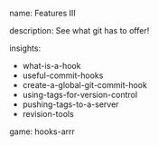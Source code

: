 name: Features III

description: See what git has to offer!

insights:
  - what-is-a-hook
  - useful-commit-hooks
  - create-a-global-git-commit-hook
  - using-tags-for-version-control
  - pushing-tags-to-a-server
  - revision-tools

game: hooks-arrr
